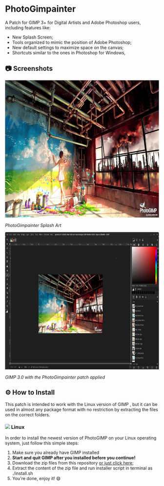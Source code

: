 # PhotoGimpainter
 A Patch for GIMP 3+ for Digital Artists and Adobe Photoshop users, including features like:

* New Splash Screen;
* Tools organized to mimic the position of Adobe Photoshop;
* New default settings to maximize space on the canvas;
* Shortcuts similar to the ones in Photoshop for Windows,

## 📷 Screenshots

<p>
  <img src="./PhotoGimpainter/splashes/splash.png" width="800" height="450" alt="PhotoGimpainter Splash Art">
  
 <em>PhotoGimpainter Splash Art</em>
</p>
<p>
  <img src="./Screenshots/NORishrs_PhotoGimpainter.png" width="800" height="450" alt="PhotoGimpainter">
  
 <em>GIMP 3.0 with the PhotoGimpainter patch applied</em>
</p>

## ⚙ How to Install

This patch is intended to work with the Linux version of GIMP , but it can be used in almost any package format with no restriction by extracting the files on the correct folders.


### <img src="https://skillicons.dev/icons?i=linux" width="40" /> Linux

In order to install the newest version of PhotoGIMP on your Linux operating system, just follow this simple steps:

1. Make sure you already have GIMP installed 
2. **Start and quit GIMP after you installed before you continue!**
3. Download the zip files from this repository [or just click here](https://github.com/Nor-darkstar/PhotoGimpainter/archive/master.zip);
4. Extract the content of the zip file and run installer script in terminal as ./install.sh
5. You're done, enjoy it! :smile:
